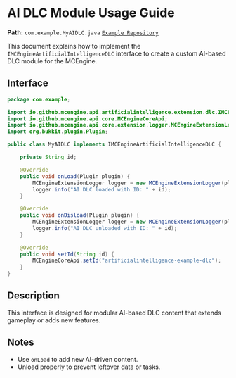# AI DLC Module Usage Guide

**Path:** `com.example.MyAIDLC.java`
[`Example Repository`](https://github.com/MCEngine-Extension/artificialintelligence-dlc-example)

This document explains how to implement the `IMCEngineArtificialIntelligenceDLC` interface to create a custom AI-based DLC module for the MCEngine.

## Interface

```java
package com.example;

import io.github.mcengine.api.artificialintelligence.extension.dlc.IMCEngineArtificialIntelligenceDLC;
import io.github.mcengine.api.core.MCEngineCoreApi;
import io.github.mcengine.api.core.extension.logger.MCEngineExtensionLogger;
import org.bukkit.plugin.Plugin;

public class MyAIDLC implements IMCEngineArtificialIntelligenceDLC {

    private String id;

    @Override
    public void onLoad(Plugin plugin) {
        MCEngineExtensionLogger logger = new MCEngineExtensionLogger(plugin, "DLC", id);
        logger.info("AI DLC loaded with ID: " + id);
    }

    @Override
    public void onDisload(Plugin plugin) {
        MCEngineExtensionLogger logger = new MCEngineExtensionLogger(plugin, "DLC", id);
        logger.info("AI DLC unloaded with ID: " + id);
    }

    @Override
    public void setId(String id) {
        MCEngineCoreApi.setId("artificialintelligence-example-dlc");
    }
}
```

## Description

This interface is designed for modular AI-based DLC content that extends gameplay or adds new features.

## Notes

- Use `onLoad` to add new AI-driven content.
- Unload properly to prevent leftover data or tasks.
